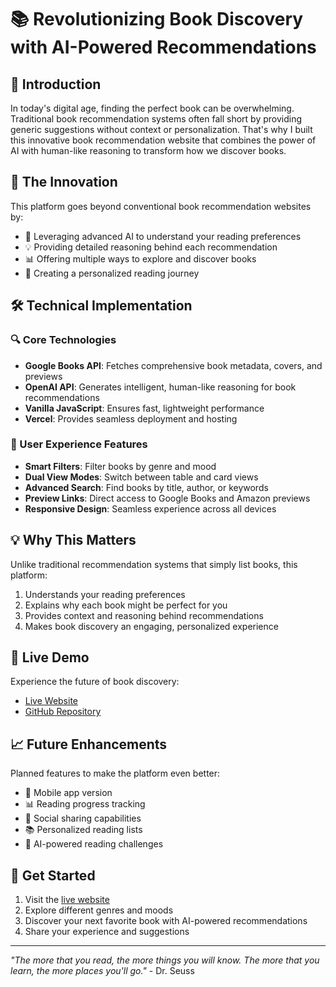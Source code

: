 # 📚 Revolutionizing Book Discovery with AI-Powered Recommendations

## 🎯 Introduction

In today's digital age, finding the perfect book can be overwhelming. Traditional book recommendation systems often fall short by providing generic suggestions without context or personalization. That's why I built this innovative book recommendation website that combines the power of AI with human-like reasoning to transform how we discover books.

## 🚀 The Innovation

This platform goes beyond conventional book recommendation websites by:
- 🤖 Leveraging advanced AI to understand your reading preferences
- 💡 Providing detailed reasoning behind each recommendation
- 📊 Offering multiple ways to explore and discover books
- 🔄 Creating a personalized reading journey

## 🛠️ Technical Implementation

### 🔍 Core Technologies
- **Google Books API**: Fetches comprehensive book metadata, covers, and previews
- **OpenAI API**: Generates intelligent, human-like reasoning for book recommendations
- **Vanilla JavaScript**: Ensures fast, lightweight performance
- **Vercel**: Provides seamless deployment and hosting

### 🎨 User Experience Features
- **Smart Filters**: Filter books by genre and mood
- **Dual View Modes**: Switch between table and card views
- **Advanced Search**: Find books by title, author, or keywords
- **Preview Links**: Direct access to Google Books and Amazon previews
- **Responsive Design**: Seamless experience across all devices

## 💡 Why This Matters

Unlike traditional recommendation systems that simply list books, this platform:
1. Understands your reading preferences
2. Explains why each book might be perfect for you
3. Provides context and reasoning behind recommendations
4. Makes book discovery an engaging, personalized experience

## 🌟 Live Demo

Experience the future of book discovery:
- [Live Website](https://book-recommender-roan.vercel.app/)
- [GitHub Repository](https://github.com/r123singh/book-recommender)

## 📈 Future Enhancements

Planned features to make the platform even better:
- 📱 Mobile app version
- 📊 Reading progress tracking
- 🤝 Social sharing capabilities
- 📚 Personalized reading lists
- 🎯 AI-powered reading challenges

## 🎯 Get Started

1. Visit the [live website](https://book-recommender-roan.vercel.app/)
2. Explore different genres and moods
3. Discover your next favorite book with AI-powered recommendations
4. Share your experience and suggestions

---

*"The more that you read, the more things you will know. The more that you learn, the more places you'll go."* - Dr. Seuss




